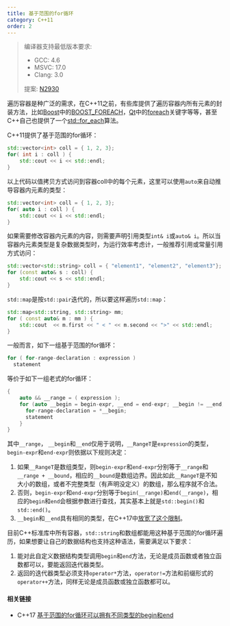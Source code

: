 ```yaml
---
title: 基于范围的for循环
category: C++11
order: 2
---
```


> 编译器支持最低版本要求:
> * GCC: 4.6
> * MSVC: 17.0
> * Clang: 3.0
>
> 提案: [N2930](http://www.open-std.org/jtc1/sc22/wg21/docs/papers/2009/n2930.html)

遍历容器是种广泛的需求，在C++11之前，有些库提供了遍历容器内所有元素的封装方法，比如[Boost](http://www.boost.org)中的[BOOST_FOREACH](http://www.boost.org/doc/libs/1_64_0/doc/html/foreach.html)，[Qt](https://www.qt.io/)中的[foreach](http://doc.qt.io/qt-5/containers.html#the-foreach-keyword)关键字等等，甚至C++自己也提供了一个[std::for_each](http://en.cppreference.com/w/cpp/algorithm/for_each)算法。

C++11提供了基于范围的for循环：

```c++
std::vector<int> coll = { 1, 2, 3};
for( int i : coll ) {
    std::cout << i << std::endl;
}
```

以上代码以值拷贝方式访问到容器coll中的每个元素，这里可以使用`auto`来自动推导容器内元素的类型：

```c++
std::vector<int> coll = { 1, 2, 3};
for( auto i : coll ) {
    std::cout << i << std::endl;
}
```

如果需要修改容器内元素的内容，则需要声明引用类型`int& i`或`auto& i`。所以当容器内元素类型是复杂数据类型时，为运行效率考虑计，一般推荐引用或常量引用方式访问：

```c++
std::vector<std::string> coll = { "element1", "element2", "element3"};
for (const auto& s : coll) {
    std::cout << s << std::endl;
}
```

`std::map`是按`std::pair`迭代的，所以要这样遍历`std::map`：

```c++
std::map<std::string, std::string> mm;
for ( const auto& m : mm ) {
    std::cout  << m.first << " < " << m.second << ">" << std::endl;
}   
```



一般而言，如下一组基于范围的for循环：

```c++
for ( for-range-declaration : expression ) 
  statement
```

等价于如下一组老式的for循环：

```c++
{
    auto && __range = ( expression );
    for (auto __begin = begin-expr, __end = end-expr; __begin != __end; ++__begin ) {
      for-range-declaration = *__begin;
      statement
    }
}
```

其中`__range`， `__begin`和`__end`仅用于说明，`__RangeT`是`expression`的类型，`begin-expr`和`end-expr`则依据以下规则决定：

1. 如果`__RangeT`是数组类型，则`begin-expr`和`end-expr`分别等于`__range`和`__range + __bound`，相应的`__bound`是数组边界。因此如此`__RangeT`是不知大小的数组，或者不完整类型（有声明没定义）的数组，那么程序就不合法。
2. 否则，`begin-expr`和`end-expr`分别等于`begin(__range)`和`end(__range)`，相应的`begin`和`end`会根据参数进行查找，其实基本上就是`std::begin()`和`std::end()`。
3. `__begin`和`__end`具有相同的类型，在C++17中[放宽了这个限制](../../C++17/differing-begin-and-end-types-in-range-based-for/)。

目前C++标准库中所有容器，`std::string`和数组都能用这种基于范围的for循环遍历，如果想要让自己的数据结构也支持这种语法，需要满足以下要求：

1. 能对此自定义数据结构类型调用`begin`和`end`方法，无论是成员函数或者独立函数都可以，要能返回迭代器类型。
2. 返回的迭代器类型必须支持`operator*`方法，`operator!=`方法和前缀形式的`operator++`方法，同样无论是成员函数或独立函数都可以。



#### 相关链接

* C++17 [基于范围的for循环可以拥有不同类型的begin和end](../../C++17/differing-begin-and-end-types-in-range-based-for/)